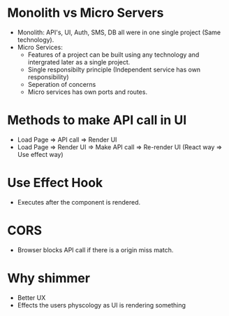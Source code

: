 # Monolith vs Micro Servers
- Monolith: API's, UI, Auth, SMS, DB all were in one single project (Same technology).
- Micro Services: 
    - Features of a project can be built using any technology and intergrated later as a single project.
    - Single responsibilty principle (Independent service has own responsibility)
    - Seperation of concerns 
    - Micro services has own ports and routes.

# Methods to make API call in UI
- Load Page => API call => Render UI
- Load Page => Render UI => Make API call => Re-render UI (React way => Use effect way)

# Use Effect Hook
- Executes after the component is rendered.

# CORS
- Browser blocks API call if there is a origin miss match.

# Why shimmer
- Better UX
- Effects the users physcology as UI is rendering something